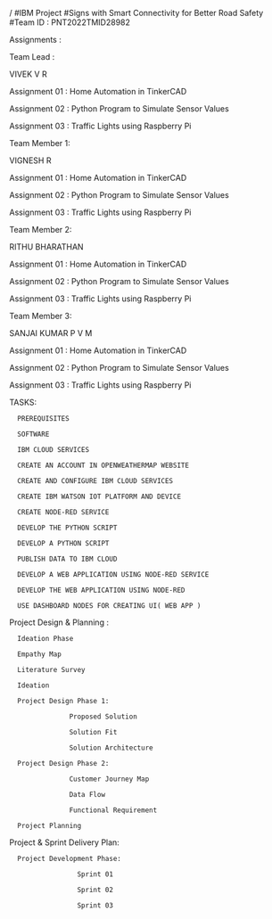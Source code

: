   /
                                                                    #IBM Project
                                                     #Signs with Smart Connectivity for Better Road Safety
                                                            #Team ID : PNT2022TMID28982

Assignments :

Team Lead :

VIVEK V R

  Assignment 01 : Home Automation in TinkerCAD

  Assignment 02 : Python Program to Simulate Sensor Values

  Assignment 03 : Traffic Lights using Raspberry Pi


Team Member 1:

VIGNESH R

  Assignment 01 : Home Automation in TinkerCAD

  Assignment 02 : Python Program to Simulate Sensor Values

  Assignment 03 : Traffic Lights using Raspberry Pi


Team Member 2:

RITHU BHARATHAN

  Assignment 01 : Home Automation in TinkerCAD

  Assignment 02 : Python Program to Simulate Sensor Values

  Assignment 03 : Traffic Lights using Raspberry Pi


Team Member 3:

SANJAI KUMAR P V M

  Assignment 01 : Home Automation in TinkerCAD

  Assignment 02 : Python Program to Simulate Sensor Values

  Assignment 03 : Traffic Lights using Raspberry Pi



TASKS:

      PREREQUISITES

      SOFTWARE

      IBM CLOUD SERVICES

      CREATE AN ACCOUNT IN OPENWEATHERMAP WEBSITE

      CREATE AND CONFIGURE IBM CLOUD SERVICES

      CREATE IBM WATSON IOT PLATFORM AND DEVICE

      CREATE NODE-RED SERVICE

      DEVELOP THE PYTHON SCRIPT

      DEVELOP A PYTHON SCRIPT

      PUBLISH DATA TO IBM CLOUD

      DEVELOP A WEB APPLICATION USING NODE-RED SERVICE

      DEVELOP THE WEB APPLICATION USING NODE-RED

      USE DASHBOARD NODES FOR CREATING UI( WEB APP )



Project Design & Planning :

      Ideation Phase

      Empathy Map

      Literature Survey

      Ideation

      Project Design Phase 1:

                   Proposed Solution

                   Solution Fit

                   Solution Architecture

      Project Design Phase 2:

                   Customer Journey Map

                   Data Flow

                   Functional Requirement

      Project Planning



Project & Sprint Delivery Plan:

      Project Development Phase:

                     Sprint 01

                     Sprint 02

                     Sprint 03

